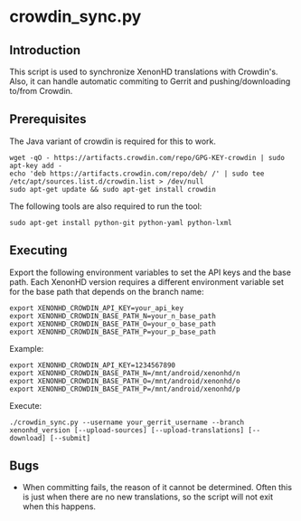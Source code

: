 crowdin_sync.py
==================

Introduction
------------
This script is used to synchronize XenonHD translations with Crowdin's. Also, it can handle
automatic commiting to Gerrit and pushing/downloading to/from Crowdin.

Prerequisites
-------------
The Java variant of crowdin is required for this to work.

    wget -qO - https://artifacts.crowdin.com/repo/GPG-KEY-crowdin | sudo apt-key add -
    echo 'deb https://artifacts.crowdin.com/repo/deb/ /' | sudo tee /etc/apt/sources.list.d/crowdin.list > /dev/null
    sudo apt-get update && sudo apt-get install crowdin

The following tools are also required to run the tool:

    sudo apt-get install python-git python-yaml python-lxml

Executing
---------
Export the following environment variables to set the API keys and the base path.
Each XenonHD version requires a different environment variable set for the base path that depends on the branch name:

    export XENONHD_CROWDIN_API_KEY=your_api_key
    export XENONHD_CROWDIN_BASE_PATH_N=your_n_base_path
    export XENONHD_CROWDIN_BASE_PATH_O=your_o_base_path
    export XENONHD_CROWDIN_BASE_PATH_P=your_p_base_path

Example:

    export XENONHD_CROWDIN_API_KEY=1234567890
    export XENONHD_CROWDIN_BASE_PATH_N=/mnt/android/xenonhd/n
    export XENONHD_CROWDIN_BASE_PATH_O=/mnt/android/xenonhd/o
    export XENONHD_CROWDIN_BASE_PATH_P=/mnt/android/xenonhd/p

Execute:

    ./crowdin_sync.py --username your_gerrit_username --branch xenonhd_version [--upload-sources] [--upload-translations] [--download] [--submit]

Bugs
----
 - When committing fails, the reason of it cannot be determined. Often this is just when there
   are no new translations, so the script will not exit when this happens.
